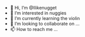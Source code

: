 - 👋 Hi, I’m @Ilikenugget
- 👀 I’m interested in nuggies
- 🌱 I’m currently learning the violin
- 💞️ I’m looking to collaborate on ...
- 📫 How to reach me ...

<!---
Ilikenugget/Ilikenugget is a ✨ special ✨ repository because its `README.md` (this file) appears on your GitHub profile.
You can click the Preview link to take a look at your changes.
--->
